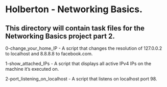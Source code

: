 # Holberton - Networking Basics.
## This directory will contain task files for the Networking Basics project part 2.

0-change_your_home_IP - A script that changes the resolution of 127.0.0.2 to localhost and 8.8.8.8 to facebook.com.

1-show_attached_IPs -  A script that displays all active IPv4 IPs on the machine it’s executed on.

2-port_listening_on_localhost - A script that listens on localhost port 98.
